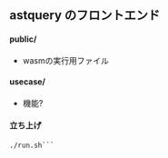 ## astquery のフロントエンド

#### public/
- wasmの実行用ファイル

#### usecase/
- 機能?

#### 立ち上げ
```cd public && \
./run.sh```
